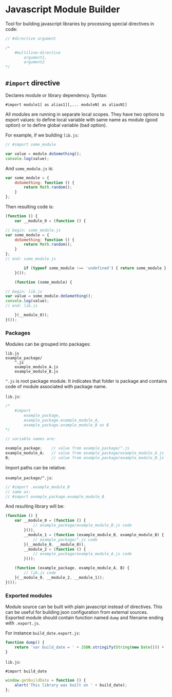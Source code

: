 # Javascript Module Builder

Tool for building javascript libraries by processing special directives in code:

```javascript
// #directive argument

/*
    #multiline-directive
        argument1,
        argument2
*/
```

## `#import` directive

Declares module or library dependency. Syntax:

```
#import module1[ as alias1][,... moduleN[ as aliasN]]
```

All modules are running in separate local scopes. They have two options to
export values: to define local variable with same name as module (good option)
or to define global variable (bad option).

For example, if we building `lib.js`:

```javascript
// #import some_module

var value = module.doSomething();
console.log(value);
```

And `some_module.js` is:

```javascript
var some_module = {
    doSomething: function () {
        return Math.random();
    }
};
```

Then resulting code is:

```javascript
(function () {
    var __module_0 = (function () {

// begin: some_module.js
var some_module = {
    doSomething: function () {
        return Math.random();
    }
};
// end: some_module.js

        if (typeof some_module !== 'undefined') { return some_module }
    }());

    (function (some_module) {

// begin: lib.js
var value = some_module.doSomething();
console.log(value);
// end: lib.js

    }(__module_0));
}());
```

### Packages

Modules can be grouped into packages:

```
lib.js
example_package/
    ^.js
    example_module_A.js
    example_module_B.js
```

`^.js` is root package module. It indicates that folder is package and contains
code of module associated with package name.

`lib.js`:

```javascript
/*
    #import
        example_package,
        example_package.example_module_A,
        example_package.example_module_B as B
*/

// variable names are:

example_package;    // value from example_package/^.js
example_module_A;   // value from example_package/example_module_A.js
B;                  // value from example_package/example_module_B.js
```

Import paths can be relative:

`example_package/^.js`:

```javascript
// #import .example_module_B
// same as:
// #import example_package.example_module_B
```

And resulting library will be:

```javascript
(function () {
    var __module_0 = (function () {
            // example_package/example_module_B.js code
        }()),
        __module_1 = (function (example_module_B, example_module_B) {
            // example_package/^.js code
        }(__module_0, __module_0)),
        __module_2 = (function () {
            // example_package/example_module_A.js code
        }());

    (function (example_package, example_module_A, B) {
        // lib.js code
    }(__module_0, __module_2, __module_1));
}());
```

### Exported modules

Module source can be built with plain javascript instead of directives. This
can be useful for building json configuration from external sources. Exported
module should contain function named `dump` and filename ending with `.export.js`.

For instance `build_date.export.js`:

```javascript
function dump() {
    return 'var build_date = ' + JSON.stringify(String(new Date())) + ';';
}
```

`lib.js`:

```javascript
#import build_date

window.getBuildDate = function () {
    alert('This library was built on ' + build_date);
};
```
